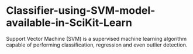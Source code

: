 # Classifier-using-SVM-model-available-in-SciKit-Learn
Support Vector Machine (SVM) is a supervised machine learning algorithm capable of performing classification, regression and even outlier detection.
